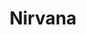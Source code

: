 ---
title: "Nirvana"
summary: "Rock band from Aberdeen, Washington, USA, formed in 1987. Emerging from the Seattle grunge scene of the late 1980s/early 1990s, Nirvana was a power trio of musicians who brought a new aesthetic to the rock scene of the time. They had already released their debut LP \"\" with Sub Pop, but their 1991 major-label debut for /, \"\" broke the band and grunge into the mainstream of America. Singer/guitarist 's death by suicide in April 1994 brought the band to an end. The band's names in a chronological order: **** - June 27, 1987) **Pen Cap Chew** **** **** **** There were two other short-used band names before Nirvana: **Throat Oyster** and **Windowpane**"
image: "nirvana.jpg"
apple_music_artist_url: "https://music.apple.com/gb/artist/nirvana/112018"
---